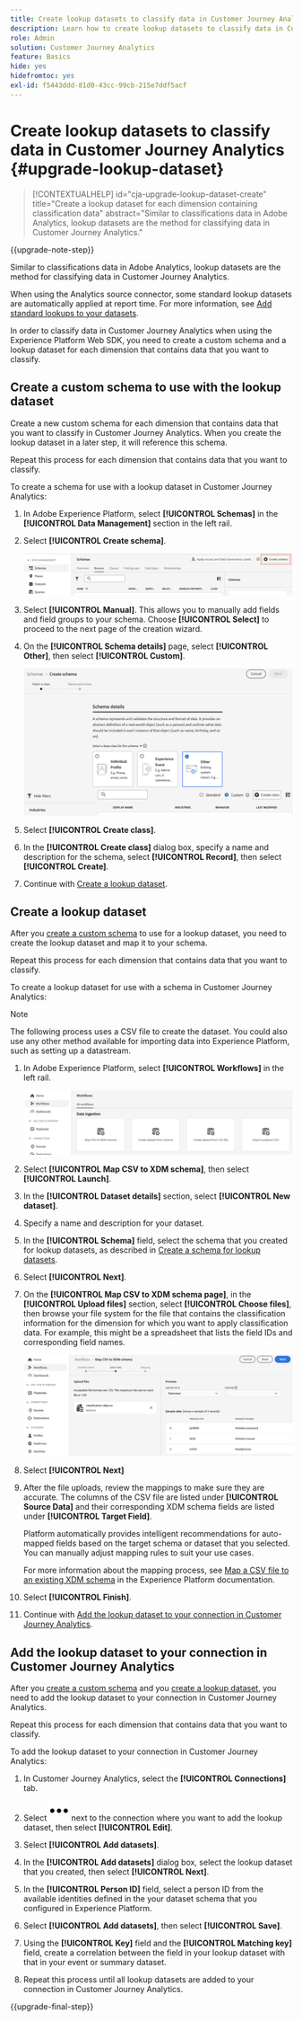 ```yaml
---
title: Create lookup datasets to classify data in Customer Journey Analytics
description: Learn how to create lookup datasets to classify data in Customer Journey Analytics
role: Admin
solution: Customer Journey Analytics
feature: Basics
hide: yes
hidefromtoc: yes
exl-id: f5443ddd-81d0-43cc-99cb-215e7ddf5acf
---
```

# Create lookup datasets to classify data in Customer Journey Analytics {#upgrade-lookup-dataset}

<!-- markdownlint-disable MD034 -->

>[!CONTEXTUALHELP]
>id="cja-upgrade-lookup-dataset-create"
>title="Create a lookup dataset for each dimension containing classification data"
>abstract="Similar to classifications data in Adobe Analytics, lookup datasets are the method for classifying data in Customer Journey Analytics."

<!-- markdownlint-enable MD034 -->

{{upgrade-note-step}}

Similar to classifications data in Adobe Analytics, lookup datasets are the method for classifying data in Customer Journey Analytics. 

When using the Analytics source connector, some standard lookup datasets are automatically applied at report time. For more information, see [Add standard lookups to your datasets](/help/connections/standard-lookups.md).

In order to classify data in Customer Journey Analytics when using the Experience Platform Web SDK, you need to create a custom schema and a lookup dataset for each dimension that contains data that you want to classify.

## Create a custom schema to use with the lookup dataset

Create a new custom schema for each dimension that contains data that you want to classify in Customer Journey Analytics. When you create the lookup dataset in a later step, it will reference this schema. 

Repeat this process for each dimension that contains data that you want to classify.

To create a schema for use with a lookup dataset in Customer Journey Analytics:

1. In Adobe Experience Platform, select **[!UICONTROL Schemas]** in the **[!UICONTROL Data Management]** section in the left rail.

1. Select **[!UICONTROL Create schema]**.

   ![Create schema button](assets/schema-create.png)

1. Select **[!UICONTROL Manual]**. This allows you to manually add fields and field groups to your schema. Choose **[!UICONTROL Select]** to proceed to the next page of the creation wizard.  

1. On the **[!UICONTROL Schema details]** page, select **[!UICONTROL Other]**, then select **[!UICONTROL Custom]**.

   ![Create custom](assets/schema-custom.png)

1. Select **[!UICONTROL Create class]**.

   <!-- add screenshot -->

1. In the **[!UICONTROL Create class]** dialog box, specify a name and description for the schema, select **[!UICONTROL Record]**, then select **[!UICONTROL Create]**.

1. Continue with [Create a lookup dataset](#create-a-lookup-dataset).

## Create a lookup dataset

After you [create a custom schema](#create-a-custom-schema-to-use-with-the-lookup-dataset) to use for a lookup dataset, you need to create the lookup dataset and map it to your schema.

Repeat this process for each dimension that contains data that you want to classify.

To create a lookup dataset for use with a schema in Customer Journey Analytics:

>[!NOTE]
>
>The following process uses a CSV file to create the dataset. You could also use any other method available for importing data into Experience Platform, such as setting up a datastream.

1. In Adobe Experience Platform, select **[!UICONTROL Workflows]** in the left rail. 

   ![Create custom](assets/lookup-dataset-workflows.png)

1. Select **[!UICONTROL Map CSV to XDM schema]**, then select **[!UICONTROL Launch]**.

1. In the **[!UICONTROL Dataset details]** section, select **[!UICONTROL New dataset]**.

1. Specify a name and description for your dataset.

1. In the **[!UICONTROL Schema]** field, select the schema that you created for lookup datasets, as described in [Create a schema for lookup datasets](#create-a-schema-for-lookup-datasets).

1. Select **[!UICONTROL Next]**.

1. On the **[!UICONTROL Map CSV to XDM schema page]**, in the **[!UICONTROL Upload files]** section, select **[!UICONTROL Choose files]**, then browse your file system for the file that contains the classification information for the dimension for which you want to apply classification data. For example, this might be a spreadsheet that lists the field IDs and corresponding field names. <!-- correct? How can I better explain what this file is?-->

   ![Map CSV file](assets/lookup-map-csv.png)

1. Select **[!UICONTROL Next]**

1. After the file uploads, review the mappings to make sure they are accurate. The columns of the CSV file are listed under **[!UICONTROL Source Data]** and their corresponding XDM schema fields are listed under **[!UICONTROL Target Field]**.

   Platform automatically provides intelligent recommendations for auto-mapped fields based on the target schema or dataset that you selected. You can manually adjust mapping rules to suit your use cases.

   For more information about the mapping process, see [Map a CSV file to an existing XDM schema](https://experienceleague.adobe.com/en/docs/experience-platform/ingestion/tutorials/map-csv/existing-schema) in the Experience Platform documentation.

1. Select **[!UICONTROL Finish]**.

1. Continue with [Add the lookup dataset to your connection in Customer Journey Analytics](#add-the-lookup-dataset-to-your-connection-in-customer-journey-analytics).

## Add the lookup dataset to your connection in Customer Journey Analytics 

After you [create a custom schema](#create-a-custom-schema-to-use-with-the-lookup-dataset) and you [create a lookup dataset](#create-a-lookup-dataset), you need to add the lookup dataset to your connection in Customer Journey Analytics.

Repeat this process for each dimension that contains data that you want to classify.

To add the lookup dataset to your connection in Customer Journey Analytics:

1. In Customer Journey Analytics, select the **[!UICONTROL Connections]** tab.

1. Select ![More icon](assets/More.svg) next to the connection where you want to add the lookup dataset, then select **[!UICONTROL Edit]**.

   <!-- add screenshot -->

1. Select **[!UICONTROL Add datasets]**.

1. In the **[!UICONTROL Add datasets]** dialog box, select the lookup dataset that you created, then select **[!UICONTROL Next]**. 

1. In the **[!UICONTROL Person ID]** field, select a person ID from the available identities defined in the your dataset schema that you configured in Experience Platform. <!-- fill out other fields? -->

1. Select **[!UICONTROL Add datasets]**, then select **[!UICONTROL Save]**.

   <!-- is there a step right in between here where you select the dataset -->

1. Using the **[!UICONTROL Key]** field and the **[!UICONTROL Matching key]** field, create a correlation between the field in your lookup dataset with that in your event or summary dataset. 

1. Repeat this process until all lookup datasets are added to your connection in Customer Journey Analytics.

{{upgrade-final-step}}

